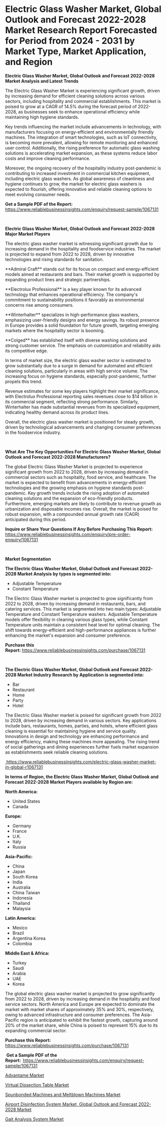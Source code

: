 <p><h1>Electric Glass Washer Market, Global Outlook and Forecast 2022-2028 Market Research Report Forecasted for Period from 2024 -  2031 by Market Type, Market Application, and Region</h1></p><p><strong>Electric Glass Washer Market, Global Outlook and Forecast 2022-2028 Market Analysis and Latest Trends</strong></p>
<p><p>The Electric Glass Washer Market is experiencing significant growth, driven by increasing demand for efficient cleaning solutions across various sectors, including hospitality and commercial establishments. This market is poised to grow at a CAGR of 14.5% during the forecast period of 2022-2028, as businesses seek to enhance operational efficiency while maintaining high hygiene standards. </p><p>Key trends influencing the market include advancements in technology, with manufacturers focusing on energy-efficient and environmentally friendly machines. The integration of smart technologies, such as IoT connectivity, is becoming more prevalent, allowing for remote monitoring and enhanced user control. Additionally, the rising preference for automatic glass washing solutions is accelerating market expansion, as these systems reduce labor costs and improve cleaning performance.</p><p>Moreover, the ongoing recovery of the hospitality industry post-pandemic is contributing to increased investment in commercial kitchen equipment, including electric glass washers. As global awareness of cleanliness and hygiene continues to grow, the market for electric glass washers is expected to flourish, offering innovative and reliable cleaning options to meet evolving consumer needs.</p></p>
<p><strong>Get a Sample PDF of the Report:&nbsp;</strong> <a href="https://www.reliablebusinessinsights.com/enquiry/request-sample/1067131">https://www.reliablebusinessinsights.com/enquiry/request-sample/1067131</a></p>
<p>&nbsp;</p>
<p><strong>Electric Glass Washer Market, Global Outlook and Forecast 2022-2028 Major Market Players</strong></p>
<p><p>The electric glass washer market is witnessing significant growth due to increasing demand in the hospitality and foodservice industries. The market is projected to expand from 2022 to 2028, driven by innovative technologies and rising standards for sanitation.</p><p>**Admiral Craft** stands out for its focus on compact and energy-efficient models aimed at restaurants and bars. Their market growth is supported by expanding product lines and strategic partnerships. </p><p>**Electrolux Professional** is a key player known for its advanced technology that enhances operational efficiency. The company's commitment to sustainability positions it favorably as environmental concerns rise among consumers.</p><p>**Winterhalter** specializes in high-performance glass washers, emphasizing user-friendly designs and energy savings. Its robust presence in Europe provides a solid foundation for future growth, targeting emerging markets where the hospitality sector is booming.</p><p>**Colged** has established itself with diverse washing solutions and strong customer service. The emphasis on customization and reliability aids its competitive edge.</p><p>In terms of market size, the electric glass washer sector is estimated to grow substantially due to a surge in demand for automated and efficient cleaning solutions, particularly in areas with high service volume. The increasing focus on hygiene standards, especially post-pandemic, further propels this trend.</p><p>Revenue estimates for some key players highlight their market significance, with Electrolux Professional reporting sales revenues close to $14 billion in its commercial segment, reflecting strong performance. Similarly, Winterhalter has made substantial revenues from its specialized equipment, indicating healthy demand across its product lines.</p><p>Overall, the electric glass washer market is positioned for steady growth, driven by technological advancements and changing consumer preferences in the foodservice industry.</p></p>
<p>&nbsp;</p>
<p><strong>What Are The Key Opportunities For Electric Glass Washer Market, Global Outlook and Forecast 2022-2028 Manufacturers?</strong></p>
<p><p>The global Electric Glass Washer Market is projected to experience significant growth from 2022 to 2028, driven by increasing demand in commercial sectors such as hospitality, food service, and healthcare. The market is expected to benefit from advancements in energy-efficient technologies and the growing emphasis on hygiene standards post-pandemic. Key growth trends include the rising adoption of automated cleaning solutions and the expansion of eco-friendly products. Furthermore, emerging markets are likely to contribute to revenue growth as urbanization and disposable incomes rise. Overall, the market is poised for robust expansion, with a compounded annual growth rate (CAGR) anticipated during this period.</p></p>
<p><strong>Inquire or Share Your Questions If Any Before Purchasing This Report:</strong> <a href="https://www.reliablebusinessinsights.com/enquiry/pre-order-enquiry/1067131">https://www.reliablebusinessinsights.com/enquiry/pre-order-enquiry/1067131</a></p>
<p>&nbsp;</p>
<p><strong>Market Segmentation</strong></p>
<p><strong>The Electric Glass Washer Market, Global Outlook and Forecast 2022-2028 Market Analysis by types is segmented into:</strong></p>
<p><ul><li>Adjustable Temperature</li><li>Constant Temperature</li></ul></p>
<p><p>The Electric Glass Washer market is projected to grow significantly from 2022 to 2028, driven by increasing demand in restaurants, bars, and catering services. This market is segmented into two main types: Adjustable Temperature and Constant Temperature washers. Adjustable Temperature models offer flexibility in cleaning various glass types, while Constant Temperature units maintain a consistent heat level for optimal cleaning. The shift towards energy-efficient and high-performance appliances is further enhancing the market's expansion and consumer preference.</p></p>
<p><strong>Purchase this Report:&nbsp;</strong><a href="https://www.reliablebusinessinsights.com/purchase/1067131">https://www.reliablebusinessinsights.com/purchase/1067131</a></p>
<p>&nbsp;</p>
<p><strong>The Electric Glass Washer Market, Global Outlook and Forecast 2022-2028 Market Industry Research by Application is segmented into:</strong></p>
<p><ul><li>Bar</li><li>Restaurant</li><li>Home</li><li>Party</li><li>Hotel</li></ul></p>
<p><p>The Electric Glass Washer market is poised for significant growth from 2022 to 2028, driven by increasing demand in various sectors. Key applications include bars, restaurants, homes, parties, and hotels, where efficient glass cleaning is essential for maintaining hygiene and service quality. Innovations in design and technology are enhancing performance and energy efficiency, making these machines more appealing. The rising trend of social gatherings and dining experiences further fuels market expansion as establishments seek reliable cleaning solutions.</p></p>
<p><a href="https://www.reliablebusinessinsights.com/electric-glass-washer-market-in-global-r1067131">&nbsp;https://www.reliablebusinessinsights.com/electric-glass-washer-market-in-global-r1067131</a></p>
<p><strong>In terms of Region, the Electric Glass Washer Market, Global Outlook and Forecast 2022-2028 Market Players available by Region are:</strong></p>
<p>
    <p> <strong> North America: </strong>
        <ul>
            <li>United States</li>
            <li>Canada</li>
        </ul>
        </p> 
    <p> <strong> Europe: </strong>
        <ul>
            <li>Germany</li>
            <li>France</li>
            <li>U.K.</li>
            <li>Italy</li>
            <li>Russia</li>
        </ul>
        </p> 
    <p> <strong> Asia-Pacific: </strong>
        <ul>
            <li>China</li>
            <li>Japan</li>
            <li>South Korea</li>
            <li>India</li>
            <li>Australia</li>
            <li>China Taiwan</li>
            <li>Indonesia</li>
            <li>Thailand</li>
            <li>Malaysia</li>
        </ul>
        </p> 
    <p> <strong> Latin America: </strong>
        <ul>
            <li>Mexico</li>
            <li>Brazil</li>
            <li>Argentina Korea</li>
            <li>Colombia</li>
        </ul>
        </p> 
    <p> <strong> Middle East & Africa: </strong>
        <ul>
            <li>Turkey</li>
            <li>Saudi</li>
            <li>Arabia</li>
            <li>UAE</li>
            <li>Korea</li>
        </ul>
    </p>
    </p>
<p><p>The global electric glass washer market is projected to grow significantly from 2022 to 2028, driven by increasing demand in the hospitality and food service sectors. North America and Europe are expected to dominate the market with market shares of approximately 35% and 30%, respectively, owing to advanced infrastructure and consumer preferences. The Asia-Pacific region is anticipated to exhibit the fastest growth, capturing around 20% of the market share, while China is poised to represent 15% due to its expanding commercial sector.</p></p>
<p><strong>Purchase this Report: </strong><a href="https://www.reliablebusinessinsights.com/purchase/1067131">https://www.reliablebusinessinsights.com/purchase/1067131</a></p>
<p>&nbsp;<strong>Get a Sample PDF of the Report:&nbsp;&nbsp;</strong><a href="https://www.reliablebusinessinsights.com/enquiry/request-sample/1067131">https://www.reliablebusinessinsights.com/enquiry/request-sample/1067131</a></p>
<p><strong></strong></p>
<p><p><a href="https://www.linkedin.com/pulse/advantame-market-revolution-2024-2031-trends-shaping-next-decade-jhtpf?trackingId=mM1%2BF2v6QPKczKmP3EnHjw%3D%3D">Advantame Market</a></p><p><a href="https://www.linkedin.com/pulse/virtual-dissection-table-market-share-analysis-growth-trends-egshc?trackingId=6qk%2Bk8lfRCufK4XpffieLg%3D%3D">Virtual Dissection Table Market</a></p><p><a href="https://issuu.com/reportprime-2/docs/spunbonded-machines-and-meltblown-m_185c2bd3985b13">Spunbonded Machines and Meltblown Machines Market</a></p><p><a href="https://github.com/hrhzhypq19/Market-Research-Report-List-1/blob/main/airport-disinfection-system-market-global-outlook-and-forecast-2022-2028-market.md">Airport Disinfection System Market, Global Outlook and Forecast 2022-2028 Market</a></p><p><a href="https://www.linkedin.com/pulse/gait-analysis-system-market-size-growth-trends-statistics-fvdzc?trackingId=o3i8F4sATgamOkpWQY7IwQ%3D%3D">Gait Analysis System Market</a></p></p>